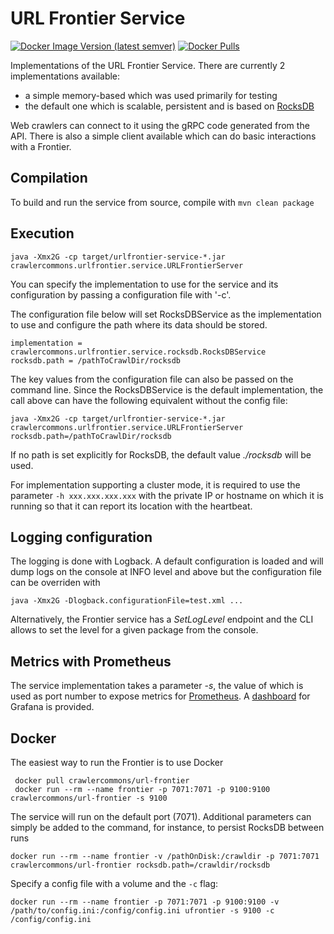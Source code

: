 # URL Frontier Service

[![Docker Image Version (latest semver)](https://img.shields.io/docker/v/crawlercommons/url-frontier)](https://hub.docker.com/r/crawlercommons/url-frontier)
[![Docker Pulls](https://img.shields.io/docker/pulls/crawlercommons/url-frontier)](https://hub.docker.com/r/crawlercommons/url-frontier)

Implementations of the URL Frontier Service. There are currently 2 implementations available:
- a simple memory-based which was used primarily for testing
- the default one which is scalable, persistent and is based on [RocksDB](https://rocksdb.org/)

Web crawlers can connect to it using the gRPC code generated from the API. There is also a simple client available
which can do basic interactions with a Frontier.

## Compilation

To build and run the service from source, compile with `mvn clean package`

## Execution

`java -Xmx2G -cp target/urlfrontier-service-*.jar crawlercommons.urlfrontier.service.URLFrontierServer`

You can specify the implementation to use for the service and its configuration by passing a configuration file with '-c'.

The configuration file below will set RocksDBService as the implementation to use and configure the path where its data should be stored.

```
implementation = crawlercommons.urlfrontier.service.rocksdb.RocksDBService
rocksdb.path = /pathToCrawlDir/rocksdb
```

The key values from the configuration file can also be passed on the command line. Since the RocksDBService is the default implementation,
the call above can have the following equivalent without the config file:

`java -Xmx2G -cp target/urlfrontier-service-*.jar crawlercommons.urlfrontier.service.URLFrontierServer rocksdb.path=/pathToCrawlDir/rocksdb`

If no path is set explicitly for RocksDB,  the default value _./rocksdb_ will be used.

For implementation supporting a cluster mode, it is required to use the parameter `-h xxx.xxx.xxx.xxx` with the private IP or hostname
on which it is running so that it can report its location with the heartbeat.

## Logging configuration

The logging is done with Logback. A default configuration is loaded and will dump logs on the console at INFO level and above but the configuration
file can be overriden with

`java -Xmx2G -Dlogback.configurationFile=test.xml ...`

Alternatively, the Frontier service has a _SetLogLevel_ endpoint and the CLI allows to set the level for a given package from the console.

## Metrics with Prometheus

The service implementation takes a parameter *-s*, the value of which is used as port number to expose metrics for [Prometheus](https://prometheus.io/).
A [dashboard](https://github.com/crawler-commons/url-frontier/blob/2.x/service/monitoring/provisioning/dashboards/URLFrontier-Prometheus.json) for Grafana is provided.

## Docker

The easiest way to run the Frontier is to use Docker

```
 docker pull crawlercommons/url-frontier
 docker run --rm --name frontier -p 7071:7071 -p 9100:9100  crawlercommons/url-frontier -s 9100
```

The service will run on the default port (7071). Additional parameters can simply be added to the command, for instance, to persist RocksDB between runs

```
docker run --rm --name frontier -v /pathOnDisk:/crawldir -p 7071:7071 crawlercommons/url-frontier rocksdb.path=/crawldir/rocksdb
```

Specify a config file with a volume and the `-c` flag:

```
docker run --rm --name frontier -p 7071:7071 -p 9100:9100 -v /path/to/config.ini:/config/config.ini ufrontier -s 9100 -c /config/config.ini
```
